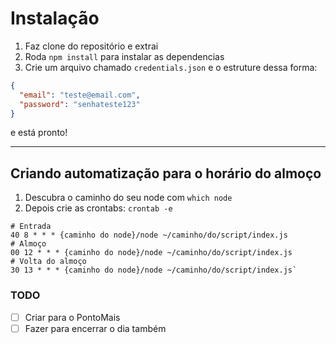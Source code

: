 # Instalação

1. Faz clone do repositório e extrai
2. Roda `npm install` para instalar as dependencias
3. Crie um arquivo chamado `credentials.json` e o estruture dessa forma:
```json
{
  "email": "teste@email.com",
  "password": "senhateste123"
}
```
e está pronto!

---
## Criando automatização para o horário do almoço
1. Descubra o caminho do seu node com `which node`
2. Depois crie as crontabs:
`crontab -e`

```
# Entrada
40 8 * * * {caminho do node}/node ~/caminho/do/script/index.js
# Almoço
00 12 * * * {caminho do node}/node ~/caminho/do/script/index.js
# Volta do almoço
30 13 * * * {caminho do node}/node ~/caminho/do/script/index.js`
```

### TODO
- [ ] Criar para o PontoMais
- [ ] Fazer para encerrar o dia também
